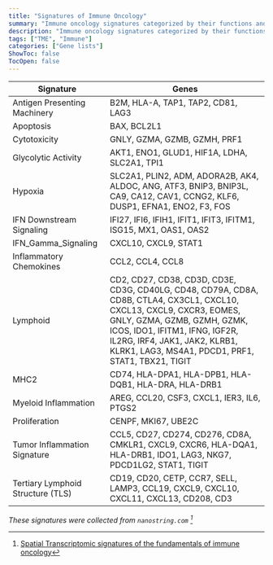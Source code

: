 ```yaml
---
title: "Signatures of Immune Oncology"
summary: "Immune oncology signatures categorized by their functions and associated cell types."
description: "Immune oncology signatures categorized by their functions and associated cell types."
tags: ["TME", "Immune"]
categories: ["Gene lists"]
ShowToc: false
TocOpen: false
---
```


| Signature                        | Genes                                                                                       |
|----------------------------------|--------------------------------------------------------------------------------------------|
| Antigen Presenting Machinery     | B2M, HLA-A, TAP1, TAP2, CD81, LAG3                                                         |
| Apoptosis                        | BAX, BCL2L1                                                                                 |
| Cytotoxicity                     | GNLY, GZMA, GZMB, GZMH, PRF1                                                                |
| Glycolytic Activity              | AKT1, ENO1, GLUD1, HIF1A, LDHA, SLC2A1, TPI1                                                |
| Hypoxia                          | SLC2A1, PLIN2, ADM, ADORA2B, AK4, ALDOC, ANG, ATF3, BNIP3, BNIP3L, CA9, CA12, CAV1, CCNG2, KLF6, DUSP1, EFNA1, ENO2, F3, FOS |
| IFN Downstream Signaling         | IFI27, IFI6, IFIH1, IFIT1, IFIT3, IFITM1, ISG15, MX1, OAS1, OAS2                             |
| IFN_Gamma_Signaling              | CXCL10, CXCL9, STAT1                                                                        |
| Inflammatory Chemokines          | CCL2, CCL4, CCL8                                                                            |
| Lymphoid                         | CD2, CD27, CD38, CD3D, CD3E, CD3G, CD40LG, CD48, CD79A, CD8A, CD8B, CTLA4, CX3CL1, CXCL10, CXCL13, CXCL9, CXCR3, EOMES, GNLY, GZMA, GZMB, GZMH, GZMK, ICOS, IDO1, IFITM1, IFNG, IGF2R, IL2RG, IRF4, JAK1, JAK2, KLRB1, KLRK1, LAG3, MS4A1, PDCD1, PRF1, STAT1, TBX21, TIGIT |
| MHC2                             | CD74, HLA-DPA1, HLA-DPB1, HLA-DQB1, HLA-DRA, HLA-DRB1                                         |
| Myeloid Inflammation             | AREG, CCL20, CSF3, CXCL1, IER3, IL6, PTGS2                                                   |
| Proliferation                    | CENPF, MKI67, UBE2C                                                                          |
| Tumor Inflammation Signature     | CCL5, CD27, CD274, CD276, CD8A, CMKLR1, CXCL9, CXCR6, HLA-DQA1, HLA-DRB1, IDO1, LAG3, NKG7, PDCD1LG2, STAT1, TIGIT |
| Tertiary Lymphoid Structure (TLS) | CD19, CD20, CETP, CCR7, SELL, LAMP3, CCL19, CXCL9, CXCL10, CXCL11, CXCL13, CD208, CD3         |

<cite>These signatures were collected from `nanostring.com` [^1]</cite>

[^1]: [Spatial Transcriptomic signatures of the fundamentals of immune oncology](https://nanostring.com/wp-content/uploads/2023/11/SITC-2023_156_Poster_CosMx_Spatial-transcriptomic-signatures-UPC_Sangsoon_Patrick-D_Approved.pdf) 

